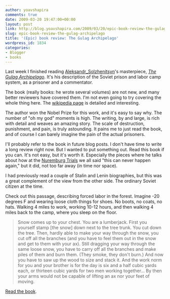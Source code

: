 ```yaml
---
author: yoavshapira
comments: true
date: 2009-03-20 19:47:00+00:00
layout: post
link: http://blog.yoavshapira.com/2009/03/20/epic-book-review-the-gulag-archipelago/
slug: epic-book-review-the-gulag-archipelago
title: '(Epic) book review: The Gulag Archipelago'
wordpress_id: 1834
categories:
- Blogger
- books
---
```


Last week I finished reading [Aleksandr_Solzhenitsyn](http://en.wikipedia.org/wiki/Aleksandr_Solzhenitsyn)'s masterpiece, _[The Gulag Archipelago](http://www.amazon.com/Gulag-Archipelago-1918-1956-Abridged-Investigation/dp/0061253804/ref=sr_1_1?ie=UTF8&s=books&qid=1237578603&sr=1-1)_.  It's his description of the Soviet prison and labor camp system, as a prisoner and a commentator.

  


The book (really books: he wrote several volumes) are not new, and many better reviewers have covered them.  I'm not even going to try covering the whole thing here.  The [wikipedia page](http://en.wikipedia.org/wiki/The_Gulag_Archipelago) is detailed and interesting.

  


The author won the Nobel Prize for this work, and it's easy to say why.  The number of "oh my god" moments is high.  The writing, by and large, is rich with detail and weaves an amazing story.  The scale of destruction, punishment, and pain, is truly astounding.  It pains me to just read the book, and of course I can barely imagine the pain of the actual prisoners.

  


I'll probably refer to the book in future blog posts.  I don't have time to write a long review right now.  But I wanted to put something out.  Read this book if you can.  It's not easy, but it's worth it.  Especially the pieces where he talks about how at the [Nuremburg Trials](http://en.wikipedia.org/wiki/The_Gulag_Archipelago) we all said "this can never happen again," but it did, not too far away (in time nor space).

  


I had previously read a couple of Stalin and Lenin biographies, but this was a great complement of the view from the other side.  The ordinary Soviet citizen at the time.

  


Check out this passage, describing forced labor in the forest.  Imagine -20 degrees F and wearing loose cloth things for shoes.  No boots, no coats, no hats.  Walking 4 miles to work, working 10-12 hours, and then walking 4 miles back to the camp, where you sleep on the floor.

  


<blockquote>Snow comes up to your chest.  You are a lumberjack.  First you yourself stamp [the snow] down next to the tree trunk.  You cut down the tree.  Then, hardly able to make your way through the snow, you cut off all the branches (and you have to feel them out in the snow and get to them with your ax).  Still dragging your way through the same loose snow, you have to carry off all the branches and make piles of them and burn them.  (They smoke, they don't burn.)  And now you have to saw up the wood to size and stack it.  And the work norm for you and your brother is for the day is six and a half cubic yards each, or thirteen cubic yards for two men working together... By then your arms would not be capable of lifting an ax nor your feet of moving.</blockquote>

[Read the book](http://www.amazon.com/Gulag-Archipelago-1918-1956-Abridged-Investigation/dp/0061253804/ref=pd_bbs_sr_2?ie=UTF8&s=books&qid=1237579276&sr=8-2).

  


  

